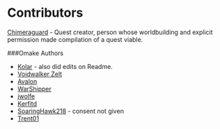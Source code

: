 # Contributors

[Chimeraguard](http://forums.sufficientvelocity.com/members/chimeraguard.2374/) - Quest creator, person whose worldbuilding and explicit permission made compilation of a quest viable.

###Omake Authors
- [Kolar](http://forums.sufficientvelocity.com/members/kolar.1620/) - also did edits on Readme.
- [Voidwalker Zelt](http://forums.sufficientvelocity.com/members/voidwalker-zelt.2795/)
- [Avalon](http://forums.sufficientvelocity.com/members/avalon.327/)
- [WarShipper](https://forums.sufficientvelocity.com/members/warshipper.3740/)
- [jwolfe](https://forums.sufficientvelocity.com/members/jwolfe_beta.2935/)
- [Kerfitd](https://forums.sufficientvelocity.com/members/kerfitd.691/)
- [SoaringHawk218](https://forums.spacebattles.com/members/soaringhawk218.305501/) - consent not given
- [Trent01](https://forums.sufficientvelocity.com/members/trent01.635/)
